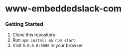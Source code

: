 # www-embeddedslack-com

### Getting Started
1. Clone this repository
2. Run `npm install && npm start`
3. Visit `0.0.0.0:8080` in your browser
